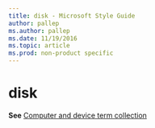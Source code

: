 ```yaml
---
title: disk - Microsoft Style Guide
author: pallep
ms.author: pallep
ms.date: 11/19/2016
ms.topic: article
ms.prod: non-product specific
---
```


# disk

**See** [Computer and device term collection](/style-guide/a-z-word-list-term-collections/term-collections/computer-device-terms)
